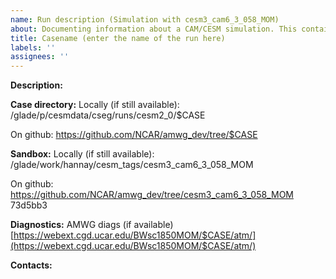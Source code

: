 ```yaml
---
name: Run description (Simulation with cesm3_cam6_3_058_MOM)
about: Documenting information about a CAM/CESM simulation. This contains information about the location of the run directory, sandbox, etc 
title: Casename (enter the name of the run here)
labels: ''
assignees: ''
---
```


**Description:**

**Case directory:**
Locally (if still available):
/glade/p/cesmdata/cseg/runs/cesm2_0/$CASE

On github:
https://github.com/NCAR/amwg_dev/tree/$CASE

**Sandbox:**
Locally (if still available):
/glade/work/hannay/cesm_tags/cesm3_cam6_3_058_MOM

On github:
https://github.com/NCAR/amwg_dev/tree/cesm3_cam6_3_058_MOM
73d5bb3

**Diagnostics:**
AMWG diags (if available)
[https://webext.cgd.ucar.edu/BWsc1850MOM/$CASE/atm/](https://webext.cgd.ucar.edu/BWsc1850MOM/$CASE/atm/)

**Contacts:**

